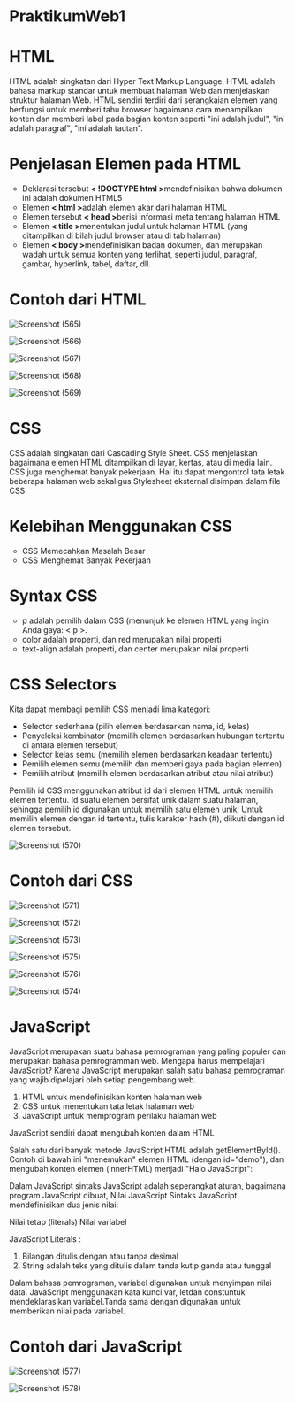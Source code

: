 # PraktikumWeb1
# HTML
HTML adalah singkatan dari Hyper Text Markup Language. HTML adalah bahasa markup standar untuk membuat halaman Web dan menjelaskan struktur halaman Web. HTML sendiri terdiri dari serangkaian elemen yang berfungsi untuk memberi tahu browser bagaimana cara menampilkan konten dan memberi label pada bagian konten seperti "ini adalah judul", "ini adalah paragraf", "ini adalah tautan".
# Penjelasan Elemen pada HTML
<ul style="list-style-type:circle;">
  <li>Deklarasi tersebut <b>< !DOCTYPE html ></b>mendefinisikan bahwa dokumen ini adalah dokumen HTML5</li>
  <li>Elemen <b>< html ></b>adalah elemen akar dari halaman HTML</li>
  <li>Elemen tersebut <b>< head ></b>berisi informasi meta tentang halaman HTML</li>
  <li>Elemen <b>< title ></b>menentukan judul untuk halaman HTML (yang ditampilkan di bilah judul browser atau di tab halaman)</li>
  <li>Elemen <b>< body ></b>mendefinisikan badan dokumen, dan merupakan wadah untuk semua konten yang terlihat, seperti judul, paragraf, gambar, hyperlink, tabel, daftar, dll.</li>
</ul>
    
# Contoh dari HTML
    
![Screenshot (565)](https://github.com/gerinnr/PraktikumWeb1/assets/168093092/2207a4de-c21c-42fa-9a77-cc696b8bb561)

![Screenshot (566)](https://github.com/gerinnr/PraktikumWeb1/assets/168093092/debaded2-ddb5-4da7-af5a-988062dc8c56)

![Screenshot (567)](https://github.com/gerinnr/PraktikumWeb1/assets/168093092/fd0092be-69b8-4399-a424-6e84e5078763)

![Screenshot (568)](https://github.com/gerinnr/PraktikumWeb1/assets/168093092/9d06e26c-9cdf-4e19-8b9a-d482a7a9272f)

![Screenshot (569)](https://github.com/gerinnr/PraktikumWeb1/assets/168093092/9cc5d8ba-8a3d-4fc7-99ba-6ead5c8f4203)


# CSS
CSS adalah singkatan dari Cascading Style Sheet. CSS menjelaskan bagaimana elemen HTML ditampilkan di layar, kertas, atau di media lain. CSS juga menghemat banyak pekerjaan. Hal itu dapat mengontrol tata letak beberapa halaman web sekaligus
Stylesheet eksternal disimpan dalam file CSS.

# Kelebihan Menggunakan CSS
<ul style="list-style-type:circle;">
<li>CSS Memecahkan Masalah Besar</li>
<li>CSS Menghemat Banyak Pekerjaan</li>
</ul>

# Syntax CSS
<ul style="list-style-type:circle;">
<li>p adalah pemilih dalam CSS (menunjuk ke elemen HTML yang ingin Anda gaya: < p >.</li>
<li>color adalah properti, dan red merupakan nilai properti</li>
<li>text-align adalah properti, dan center merupakan nilai properti</li>
</ul>

# CSS Selectors
Kita dapat membagi pemilih CSS menjadi lima kategori:

- Selector sederhana (pilih elemen berdasarkan nama, id, kelas)
- Penyeleksi kombinator (memilih elemen berdasarkan hubungan tertentu di antara       elemen tersebut)
- Selector kelas semu (memilih elemen berdasarkan keadaan tertentu)
- Pemilih elemen semu (memilih dan memberi gaya pada bagian elemen)
- Pemilih atribut (memilih elemen berdasarkan atribut atau nilai atribut)

Pemilih id CSS menggunakan atribut id dari elemen HTML untuk memilih elemen tertentu. Id suatu elemen bersifat unik dalam suatu halaman, sehingga pemilih id digunakan untuk memilih satu elemen unik! Untuk memilih elemen dengan id tertentu, tulis karakter hash (#), diikuti dengan id elemen tersebut.

![Screenshot (570)](https://github.com/gerinnr/PraktikumWeb1/assets/168093092/8a285b93-01f2-4750-ba88-a00190935828)

# Contoh dari CSS

![Screenshot (571)](https://github.com/gerinnr/PraktikumWeb1/assets/168093092/fa4788fc-6102-422e-9d94-602dd7554025)

![Screenshot (572)](https://github.com/gerinnr/PraktikumWeb1/assets/168093092/2bc82910-6b5b-4098-90a3-c6a2a2848840)

![Screenshot (573)](https://github.com/gerinnr/PraktikumWeb1/assets/168093092/621b556d-32dc-4aba-8857-12601dbb4057)

![Screenshot (575)](https://github.com/gerinnr/PraktikumWeb1/assets/168093092/b7b0ed3b-58a7-4b35-af00-0a9807259305)

![Screenshot (576)](https://github.com/gerinnr/PraktikumWeb1/assets/168093092/2e239798-6f67-4a43-acfb-ea7634f85d77)

![Screenshot (574)](https://github.com/gerinnr/PraktikumWeb1/assets/168093092/ceeedc26-8b26-4f4d-9943-8c05bb8bb987)

# JavaScript
JavaScript merupakan suatu bahasa pemrograman yang paling populer dan merupakan bahasa pemrogramman web. Mengapa harus mempelajari JavaScript? Karena JavaScript merupakan salah satu bahasa pemrograman yang wajib dipelajari oleh setiap pengembang web.

1. HTML untuk mendefinisikan konten halaman web
2. CSS untuk menentukan tata letak halaman web
3. JavaScript untuk memprogram perilaku halaman web

JavaScript sendiri dapat mengubah konten dalam HTML

Salah satu dari banyak metode JavaScript HTML adalah getElementById().
Contoh di bawah ini "menemukan" elemen HTML (dengan id="demo"), dan mengubah konten elemen (innerHTML) menjadi "Halo JavaScript":

Dalam JavaScript sintaks JavaScript adalah seperangkat aturan, bagaimana program JavaScript dibuat, Nilai JavaScript
Sintaks JavaScript mendefinisikan dua jenis nilai:

Nilai tetap (literals)
Nilai variabel

JavaScript Literals :
1. Bilangan ditulis dengan atau tanpa desimal
2. String adalah teks yang ditulis dalam tanda kutip ganda atau tunggal

Dalam bahasa pemrograman, variabel digunakan untuk menyimpan nilai data. JavaScript menggunakan kata kunci var, letdan constuntuk mendeklarasikan variabel.Tanda sama dengan digunakan untuk memberikan nilai pada variabel.

# Contoh dari JavaScript

![Screenshot (577)](https://github.com/gerinnr/PraktikumWeb1/assets/168093092/3bc0d5d3-8c37-4627-9cb7-ddf6df487118)

![Screenshot (578)](https://github.com/gerinnr/PraktikumWeb1/assets/168093092/34dd881d-faaa-4a0e-81b9-6a4e3848e402)

